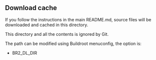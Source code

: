 ## Download cache

If you follow the instructions in the main README.md, source files
will be downloaded and cached in this directory.

This directory and all the contents is ignored by Git.

The path can be modified using Buildroot menuconfig, the option is:

* BR2_DL_DIR
